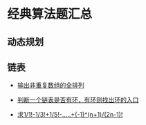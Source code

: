 # 经典算法题汇总

## 动态规划


## 链表
* [输出非重复数组的全排列](https://github.com/hwade/algorithmSumUp/blob/master/permutation.c)

* [判断一个链表是否有环，有环则找出环的入口](https://github.com/hwade/algorithmSumUp/blob/master/chainRing.c)

* [求1/1!-1/3!+1/5!-.....+(-1)^(n+1)/(2n-1)!](https://github.com/hwade/algorithmSumUp/blob/master/sumsCyclicFactorial.c)
